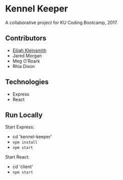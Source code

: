 # Kennel Keeper

A collaborative project for KU Coding Bootcamp, 2017.

## Contributors

- [Elijah Kleinsmith](https://elijah.io)
- Jared Morgan
- Meg O'Roark
- Rhia Dixon

## Technologies

- Express
- React

## Run Locally

Start Express:

- cd 'kennel-keeper'
- `npm install`
- `npm start`

Start React:

- cd 'client'
- `npm start`